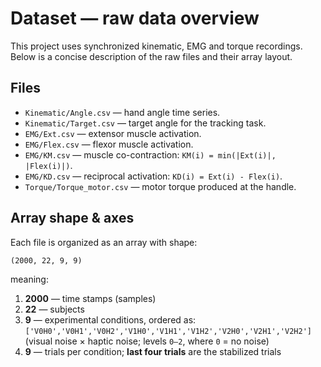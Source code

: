 # Dataset — raw data overview

This project uses synchronized kinematic, EMG and torque recordings.  Below is a concise description of the raw files and their array layout.

## Files

* `Kinematic/Angle.csv` — hand angle time series.
* `Kinematic/Target.csv` — target angle for the tracking task.
* `EMG/Ext.csv` — extensor muscle activation.
* `EMG/Flex.csv` — flexor muscle activation.
* `EMG/KM.csv` — muscle co-contraction: `KM(i) = min(|Ext(i)|, |Flex(i)|)`.
* `EMG/KD.csv` — reciprocal activation: `KD(i) = Ext(i) - Flex(i)`.
* `Torque/Torque_motor.csv` — motor torque produced at the handle.

## Array shape & axes

Each file is organized as an array with shape:

```
(2000, 22, 9, 9)
```

meaning:

1. **2000** — time stamps (samples)
2. **22** — subjects
3. **9** — experimental conditions, ordered as:
   `['V0H0','V0H1','V0H2','V1H0','V1H1','V1H2','V2H0','V2H1','V2H2']`
   (visual noise × haptic noise; levels `0–2`, where `0` = no noise)
4. **9** — trials per condition; **last four trials** are the stabilized trials
